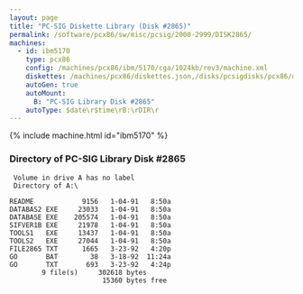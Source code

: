 ```yaml
---
layout: page
title: "PC-SIG Diskette Library (Disk #2865)"
permalink: /software/pcx86/sw/misc/pcsig/2000-2999/DISK2865/
machines:
  - id: ibm5170
    type: pcx86
    config: /machines/pcx86/ibm/5170/cga/1024kb/rev3/machine.xml
    diskettes: /machines/pcx86/diskettes.json,/disks/pcsigdisks/pcx86/diskettes.json
    autoGen: true
    autoMount:
      B: "PC-SIG Library Disk #2865"
    autoType: $date\r$time\rB:\rDIR\r
---
```


{% include machine.html id="ibm5170" %}

### Directory of PC-SIG Library Disk #2865

     Volume in drive A has no label
     Directory of A:\

    README            9156   1-04-91   8:50a
    DATABAS2 EXE     23033   1-04-91   8:50a
    DATABASE EXE    205574   1-04-91   8:50a
    SIFVER1B EXE     21978   1-04-91   8:50a
    TOOLS1   EXE     13437   1-04-91   8:50a
    TOOLS2   EXE     27044   1-04-91   8:50a
    FILE2865 TXT      1665   3-23-92   4:20p
    GO       BAT        38   3-18-92  11:24a
    GO       TXT       693   3-23-92   4:24p
            9 file(s)     302618 bytes
                           15360 bytes free

